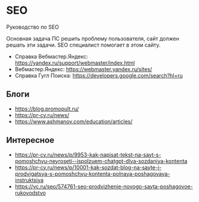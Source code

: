 # SEO
Руководство по SEO

Основная задача ПС решить проблему пользователя, сайт должен решать эти задачи. SEO специалист помогает в этом сайту.

- Справка Вебмастер.Яндекс: https://yandex.ru/support/webmaster/index.html
- Вебмастер.Яндекс: https://webmaster.yandex.ru/sites/
- Справка Гугл Поиска: https://developers.google.com/search?hl=ru

## Блоги
- https://blog.promopult.ru/
- https://pr-cy.ru/news/
- https://www.ashmanov.com/education/articles/

## Интересное
- https://pr-cy.ru/news/p/9953-kak-napisat-tekst-na-sayt-s-pomoshchyu-neyroseti--ispolzuem-chatgpt-dlya-sozdaniya-kontenta
- https://pr-cy.ru/news/p/10001-kak-sozdat-blog-na-sayte-i-prodvigatsya-s-pomoshchyu-kontenta-polnaya-poshagovaya-instruktsiya
- https://vc.ru/seo/574761-seo-prodvizhenie-novogo-sayta-poshagovoe-rukovodstvo
